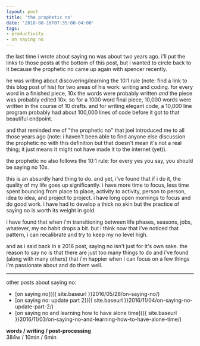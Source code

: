 ```yaml
---
layout: post
title: 'the prophetic no'
date: '2018-08-16T07:35:00-04:00'
tags:
- productivity
- on saying no
--- 
```


the last time i wrote about saying no was about two years ago. i'll put the links to those posts at the bottom of this post, but i wanted to circle back to it because the prophetic no came up again with spencer recently. 

he was writing about discovering/learning the 10:1 rule (note: find a link to this blog post of his) for two areas of his work: writing and coding. for every word in a finished piece, 10x the words were probably written _and_ the piece was probably edited 10x. so for a 1000 word final piece, 10,000 words were written in the course of 10 drafts. and for writing elegant code, a 10,000 line program probably had about 100,000 lines of code before it got to that beautiful endpoint. 

and that reminded me of "the prophetic no" that joel introduced me to all those years ago (note: i haven't been able to find anyone else discussion the prophetic no with this definition but that doesn't mean it's not a real thing; it just means it might not have made it to the internet (yet)). 

the prophetic no also follows the 10:1 rule: for every yes you say, you should be saying no 10x. 

this is an absurdly hard thing to do. and yet, i've found that if i do it, the quality of my life goes up significantly. i have more time to focus, less time spent bouncing from place to place, activity to activity, person to person, idea to idea, and project to project. i have long open mornings to focus and do good work. i have had to develop a thick no skin but the practice of saying no is worth its weight in gold. 

i have found that when i'm transitioning between life phases, seasons, jobs, whatever, my no habit drops a bit. but i think now that i've noticed that pattern, i can recalibrate and try to keep my no level high. 

and as i said back in a 2016 post, saying no isn't just for it's own sake. the reason to say no is that there are just too many things to do and i've found (along with many others) that i'm happier when i can focus on a few things i'm passionate about and do them well. 

---

other posts about saying no:

* [on saying no]({{ site.baseurl }}2016/05/28/on-saying-no/)
* [on saying no: update part 2]({{ site.baseurl }}2016/11/04/on-saying-no-update-part-2/)
* [on saying no and learning how to have alone time]({{ site.baseurl }}2016/11/03/on-saying-no-and-learning-how-to-have-alone-time/)

<!-- hyperlink bank -->


<!-- &#042; = asterisk -->
<!-- &#039; = single quote '-->

**words / writing / post-processing**  
384w / 10min / 6min